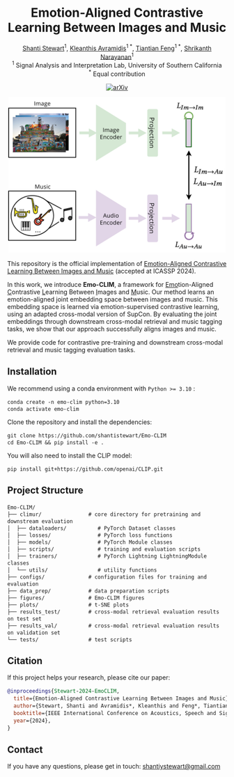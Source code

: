 

<div align="center">

# Emotion-Aligned Contrastive Learning Between Images and Music
[Shanti Stewart](https://www.linkedin.com/in/shanti-stewart/)<sup>1</sup>,
[Kleanthis Avramidis](https://klean2050.github.io/)<sup>1 *</sup>,
[Tiantian Feng](https://www.linkedin.com/in/tiantian-feng-b4367989/)<sup>1 *</sup>,
[Shrikanth Narayanan](https://viterbi.usc.edu/directory/faculty/Narayanan/Shrikanth/)<sup>1</sup> <br>
<sup>1</sup> Signal Analysis and Interpretation Lab, University of Southern California <br>
<sup>\*</sup> Equal contribution

[![arXiv](https://img.shields.io/badge/arXiv-2112.04214-<COLOR>.svg)](https://arxiv.org/abs/2308.12610)

<p align="center">
<img src="figures/emo_clim_framework.png" width="500">
</p align="center">

</div>


This repository is the official implementation of [Emotion-Aligned Contrastive Learning Between Images and Music](https://arxiv.org/abs/2308.12610) (accepted at ICASSP 2024).

In this work, we introduce **Emo-CLIM**, a framework for <ins>Emo</ins>tion-Aligned <ins>C</ins>ontrastive <ins>L</ins>earning Between <ins>I</ins>mages and <ins>M</ins>usic. Our method learns an emotion-aligned joint embedding space between images and music. This embedding space is learned via emotion-supervised contrastive learning, using an adapted cross-modal version of SupCon. By evaluating the joint embeddings through downstream cross-modal retrieval and music tagging tasks, we show that our approach successfully aligns images and music.

We provide code for contrastive pre-training and downstream cross-modal retrieval and music tagging evaluation tasks.


## Installation

We recommend using a conda environment with ``Python >= 3.10`` :
```
conda create -n emo-clim python=3.10
conda activate emo-clim
```
Clone the repository and install the dependencies:
```
git clone https://github.com/shantistewart/Emo-CLIM
cd Emo-CLIM && pip install -e .
```

You will also need to install the CLIP model:
```
pip install git+https://github.com/openai/CLIP.git
```


## Project Structure

```
Emo-CLIM/
├── climur/               # core directory for pretraining and downstream evaluation
│  ├── dataloaders/          # PyTorch Dataset classes
│  ├── losses/               # PyTorch loss functions
│  ├── models/               # PyTorch Module classes
│  ├── scripts/              # training and evaluation scripts
│  ├── trainers/             # PyTorch Lightning LightningModule classes
│  └── utils/                # utility functions
├── configs/              # configuration files for training and evaluation
├── data_prep/            # data preparation scripts
├── figures/              # Emo-CLIM figures
├── plots/                # t-SNE plots
├── results_test/         # cross-modal retrieval evaluation results on test set
├── results_val/          # cross-modal retrieval evaluation results on validation set
└── tests/                # test scripts
```


## Citation
If this project helps your research, please cite our paper:

```bib
@inproceedings{Stewart-2024-EmoCLIM,
  title={Emotion-Aligned Contrastive Learning Between Images and Music}, 
  author={Stewart, Shanti and Avramidis*, Kleanthis and Feng*, Tiantian and Narayanan, Shrikanth},
  booktitle={IEEE International Conference on Acoustics, Speech and Signal Processing, ICASSP}, 
  year={2024},
}
```


## Contact
If you have any questions, please get in touch: [shantiystewart@gmail.com](shantiystewart@gmail.com)

